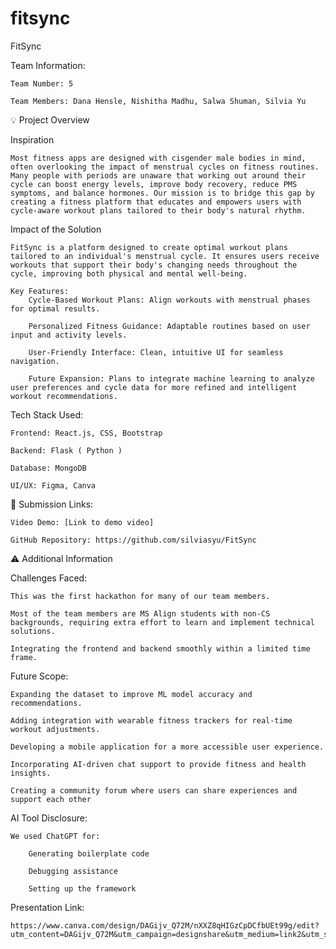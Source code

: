 # fitsync
FitSync

Team Information:

    Team Number: 5

    Team Members: Dana Hensle, Nishitha Madhu, Salwa Shuman, Silvia Yu


💡 Project Overview

Inspiration

    Most fitness apps are designed with cisgender male bodies in mind, often overlooking the impact of menstrual cycles on fitness routines. Many people with periods are unaware that working out around their cycle can boost energy levels, improve body recovery, reduce PMS symptoms, and balance hormones. Our mission is to bridge this gap by creating a fitness platform that educates and empowers users with cycle-aware workout plans tailored to their body's natural rhythm.

Impact of the Solution

    FitSync is a platform designed to create optimal workout plans tailored to an individual's menstrual cycle. It ensures users receive workouts that support their body's changing needs throughout the cycle, improving both physical and mental well-being.

    Key Features:
        Cycle-Based Workout Plans: Align workouts with menstrual phases for optimal results.

        Personalized Fitness Guidance: Adaptable routines based on user input and activity levels.

        User-Friendly Interface: Clean, intuitive UI for seamless navigation.

        Future Expansion: Plans to integrate machine learning to analyze user preferences and cycle data for more refined and intelligent workout recommendations.


Tech Stack Used:

    Frontend: React.js, CSS, Bootstrap

    Backend: Flask ( Python )

    Database: MongoDB

    UI/UX: Figma, Canva


📎 Submission Links: 

    Video Demo: [Link to demo video]

    GitHub Repository: https://github.com/silviasyu/FitSync


⚠ Additional Information

Challenges Faced:

    This was the first hackathon for many of our team members.

    Most of the team members are MS Align students with non-CS backgrounds, requiring extra effort to learn and implement technical solutions.

    Integrating the frontend and backend smoothly within a limited time frame.


Future Scope:

    Expanding the dataset to improve ML model accuracy and recommendations.

    Adding integration with wearable fitness trackers for real-time workout adjustments.

    Developing a mobile application for a more accessible user experience.

    Incorporating AI-driven chat support to provide fitness and health insights.

    Creating a community forum where users can share experiences and support each other


AI Tool Disclosure:

    We used ChatGPT for:

        Generating boilerplate code

        Debugging assistance

        Setting up the framework


Presentation Link:

    https://www.canva.com/design/DAGijv_Q72M/nXXZ8qHIGzCpDCfbUEt99g/edit?utm_content=DAGijv_Q72M&utm_campaign=designshare&utm_medium=link2&utm_source=sharebutton

    

